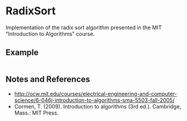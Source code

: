 ﻿# RadixSort
Implementation of the radix sort algorithm presented in the MIT "Introduction to Algorithms" course.

## Example

```javascript
```

## Notes and References

* http://ocw.mit.edu/courses/electrical-engineering-and-computer-science/6-046j-introduction-to-algorithms-sma-5503-fall-2005/
* Cormen, T. (2009). Introduction to algorithms (3rd ed.). Cambridge, Mass.: MIT Press.



